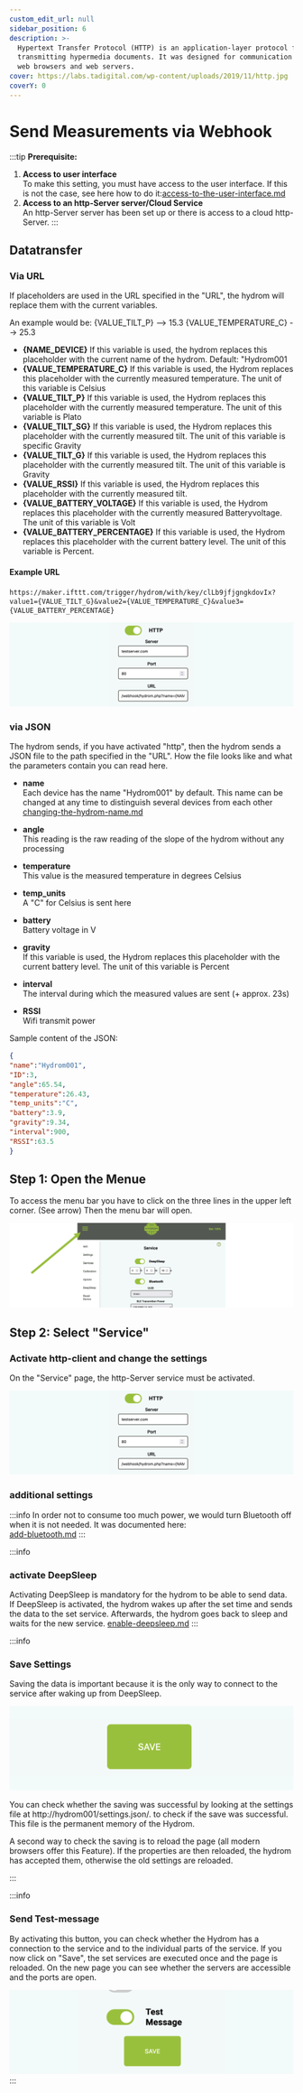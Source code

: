 ```yaml
---
custom_edit_url: null
sidebar_position: 6
description: >-
  Hypertext Transfer Protocol (HTTP) is an application-layer protocol for
  transmitting hypermedia documents. It was designed for communication between
  web browsers and web servers.
cover: https://labs.tadigital.com/wp-content/uploads/2019/11/http.jpg
coverY: 0
---
```


# Send Measurements via Webhook



:::tip
**Prerequisite:**

1. **Access to user interface**  
   To make this setting, you must have access to the user interface. If this is not the case, see here how to do it:[access-to-the-user-interface.md](../docs/Getting%20Started/establish-first-connection-to-the-hydrom/access-to-the-user-interface.mdx "mention")
2. **Access to an http-Server server/Cloud Service**  
   An http-Server server has been set up or there is access to a cloud http-Server.
:::

## Datatransfer

### Via URL

If placeholders are used in the URL specified in the "URL", the hydrom will replace them with the current variables.

An example would be: {VALUE\_TILT\_P} --> 15.3
{VALUE\_TEMPERATURE\_C} --> 25.3

* **{NAME\_DEVICE}** If this variable is used, the hydrom replaces this placeholder with the current name of the hydrom. Default: "Hydrom001
* **{VALUE\_TEMPERATURE\_C}** If this variable is used, the Hydrom replaces this placeholder with the currently measured temperature. The unit of this variable is Celsius
* **{VALUE\_TILT\_P}** If this variable is used, the Hydrom replaces this placeholder with the currently measured temperature. The unit of this variable is Plato
* **{VALUE\_TILT\_SG}** If this variable is used, the Hydrom replaces this placeholder with the currently measured tilt. The unit of this variable is specific Gravity
* **{VALUE\_TILT\_G}** If this variable is used, the Hydrom replaces this placeholder with the currently measured tilt. The unit of this variable is Gravity
* **{VALUE\_RSSI}** If this variable is used, the Hydrom replaces this placeholder with the currently measured tilt.
* **{VALUE\_BATTERY\_VOLTAGE}** If this variable is used, the Hydrom replaces this placeholder with the currently measured Batteryvoltage. The unit of this variable is Volt
* **{VALUE\_BATTERY\_PERCENTAGE}** If this variable is used, the Hydrom replaces this placeholder with the current battery level. The unit of this variable is Percent.

#### Example URL

```url
https://maker.ifttt.com/trigger/hydrom/with/key/clLb9jfjgngkdovIx?value1={VALUE_TILT_G}&value2={VALUE_TEMPERATURE_C}&value3={VALUE_BATTERY_PERCENTAGE}
```

![Webhook](../../docs/Pics/English_Pic15.png)

### via JSON

The hydrom sends, if you have activated "http", then the hydrom sends a JSON file to the path specified in the "URL". 
How the file looks like and what the parameters contain you can read here.

* **name**  
  Each device has the name "Hydrom001" by default. This name can be changed at any time to distinguish several devices from each other  
  [changing-the-hydrom-name.md](../other-settings/changing-the-hydrom-name.md "mention")

* **angle**  
  This reading is the raw reading of the slope of the hydrom without any processing  

* **temperature**  
  This value is the measured temperature in degrees Celsius  

* **temp\_units**  
  A "C" for Celsius is sent here  

* **battery**  
  Battery voltage in V

* **gravity**  
  If this variable is used, the Hydrom replaces this placeholder with the current battery level. The unit of this variable is Percent

* **interval**  
  The interval during which the measured values are sent (+ approx. 23s)  

* **RSSI**  
  Wifi transmit power



Sample content of the JSON:

```json
{
"name":"Hydrom001",
"ID":3,
"angle":65.54,
"temperature":26.43,
"temp_units":"C",
"battery":3.9,
"gravity":9.34,
"interval":900,
"RSSI":63.5
}
```

## Step 1: Open the Menue

To access the menu bar you have to click on the three lines in the upper left corner. (See arrow)
Then the menu bar will open.

![Open Navigation](../../docs/Pics/English_Pic5.png)

## Step 2: Select "Service" 

### Activate http-client and change the settings

On the "Service" page, the http-Server service must be activated.

![Enabled Bluetooth](../../docs/Pics/English_Pic15.png)

### additional settings

:::info
In order not to consume too much power, we would turn Bluetooth off when it is not needed. It was documented here:  
[add-bluetooth.md](../add-bluetooth.md)
:::



:::info
### activate DeepSleep

Activating DeepSleep is mandatory for the hydrom to be able to send data. If DeepSleep is activated, the hydrom wakes up after the set time and sends the data to the set service. Afterwards, the hydrom goes back to sleep and waits for the new service.
[enable-deepsleep.md](../other-settings/enable-deepsleep.md)
:::


:::info
### Save Settings

Saving the data is important because it is the only way to connect to the service after waking up from DeepSleep.

![Pressing the "save" button saves the settings.](../../docs/Pics/English_Pic6.png)

You can check whether the saving was successful by looking at the settings file at http://hydrom001/settings.json/. to check if the save was successful. This file is the permanent memory of the Hydrom.

A second way to check the saving is to reload the page (all modern browsers offer this Feature). If the properties are then reloaded, the hydrom has accepted them, otherwise the old settings are reloaded.

:::

:::info
### Send Test-message

By activating this button, you can check whether the Hydrom has a connection to the service and to the individual parts of the service. If you now click on "Save", the set services are executed once and the page is reloaded. On the new page you can see whether the servers are accessible and the ports are open.

![Sending a test message can greatly simplify the process of checking the connection.](../../docs/Pics/English_Pic7.png)
:::



